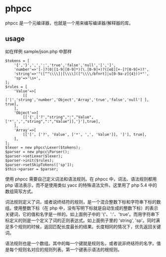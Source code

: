 # phpcc

phpcc 是一个元编译器，也就是一个用来编写编译器/解释器的库。


## usage

如在样例 sample/json.php 中那样

    $tokens = [
        '{','}',',',':','true','false','null','[',']',
        'number'=>'[-]?(0|[1-9][0-9]*)(\.[0-9]+)?([eE][+-]?[0-9]+)?',
        'string'=>'"([^"\\\\]|[\\\\](["\\\\/bfnrt]|u[0-9a-z]{4}))*"',
        'sp'=>'\s+',
    ];
    $rules = [
        'Value'=>[
            [[ ['|','string','number','Object','Array','true','false','null'] ], true],
        ],
        'Object'=>[
            [['{',['?',"string",":","Value",['*',',',"string",":","Value"]],'}'],true],
        ],
        'Array'=>[
            [['[', ['?', 'Value', ['*', ',', 'Value']], ']'], true],
        ],
    ];
    $lexer = new phpcc\Lexer($tokens);
    $parser = new phpcc\Parser();
    $parser->setLexer($lexer);
    $parser->init($rules);
    $parser->setSkipTokens(['sp']);
    $this->parser = $parser;

使用 phpcc 需要自己定义词法和语法规则。在 phpcc 中，词法、语法规则都用 php 语法表示，而不是使用类似 yacc 的特殊语法文件。这里用了 php 5.4 中的数组简写方式。

词法规则定义了词，或者说终结符的规则，是一个混合整数下标和字符串下标的数组。使用整数下标（在 php 中，没有写明下标就是自动生成的整数下标）的表示关键词，它的值和名字是一样的。如上面例子中的 '{'、':'、'true'。而用字符串下标定义的则是一个定义了词的正则表达式。如上面例子里的 'string', 'sp'。同时满足多个规则的时候，返回匹配长度最长的结果。长度相同的情况下，优先返回关键词。

语法规则也是一个数组。其中的每一个键就是规则名，或者说非终结符的名字。值是每个规则名对应的规则列表。第一个键表示语法的根规则。

